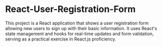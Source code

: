 # React-User-Registration-Form
This project is a React application that shows a user registration form allowing new users to sign up with their basic information. It uses React's state management and hooks for real-time updates and form validation, serving as a practical exercise in React.js proficiency.
